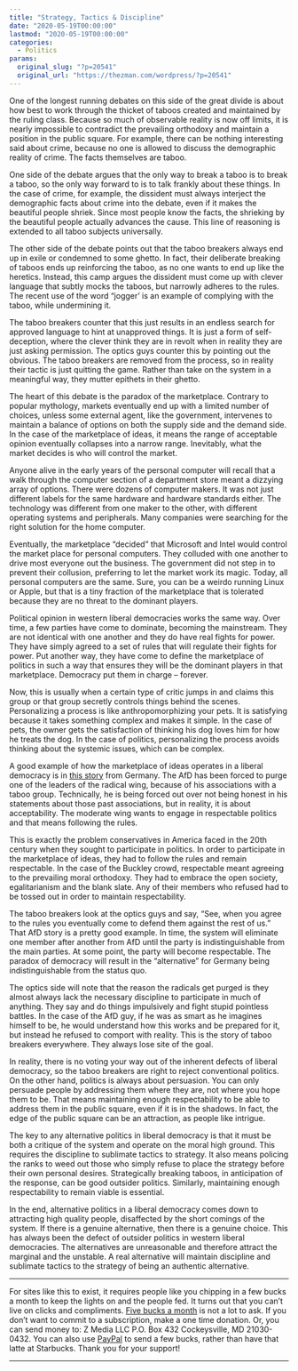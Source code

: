 ```yaml
---
title: "Strategy, Tactics & Discipline"
date: "2020-05-19T00:00:00"
lastmod: "2020-05-19T00:00:00"
categories:
  - Politics
params:
  original_slug: "?p=20541"
  original_url: "https://thezman.com/wordpress/?p=20541"
---
```


One of the longest running debates on this side of the great divide is
about how best to work through the thicket of taboos created and
maintained by the ruling class. Because so much of observable reality is
now off limits, it is nearly impossible to contradict the prevailing
orthodoxy and maintain a position in the public square. For example,
there can be nothing interesting said about crime, because no one is
allowed to discuss the demographic reality of crime. The facts
themselves are taboo.

One side of the debate argues that the only way to break a taboo is to
break a taboo, so the only way forward to is to talk frankly about these
things. In the case of crime, for example, the dissident must always
interject the demographic facts about crime into the debate, even if it
makes the beautiful people shriek. Since most people know the facts, the
shrieking by the beautiful people actually advances the cause. This line
of reasoning is extended to all taboo subjects universally.

The other side of the debate points out that the taboo breakers always
end up in exile or condemned to some ghetto. In fact, their deliberate
breaking of taboos ends up reinforcing the taboo, as no one wants to end
up like the heretics. Instead, this camp argues the dissident must come
up with clever language that subtly mocks the taboos, but narrowly
adheres to the rules. The recent use of the word “jogger’ is an example
of complying with the taboo, while undermining it.

The taboo breakers counter that this just results in an endless search
for approved language to hint at unapproved things. It is just a form of
self-deception, where the clever think they are in revolt when in
reality they are just asking permission. The optics guys counter this by
pointing out the obvious. The taboo breakers are removed from the
process, so in reality their tactic is just quitting the game. Rather
than take on the system in a meaningful way, they mutter epithets in
their ghetto.

The heart of this debate is the paradox of the marketplace. Contrary to
popular mythology, markets eventually end up with a limited number of
choices, unless some external agent, like the government, intervenes to
maintain a balance of options on both the supply side and the demand
side. In the case of the marketplace of ideas, it means the range of
acceptable opinion eventually collapses into a narrow range. Inevitably,
what the market decides is who will control the market.

Anyone alive in the early years of the personal computer will recall
that a walk through the computer section of a department store meant a
dizzying array of options. There were dozens of computer makers. It was
not just different labels for the same hardware and hardware standards
either. The technology was different from one maker to the other, with
different operating systems and peripherals. Many companies were
searching for the right solution for the home computer.

Eventually, the marketplace “decided” that Microsoft and Intel would
control the market place for personal computers. They colluded with one
another to drive most everyone out the business. The government did not
step in to prevent their collusion, preferring to let the market work
its magic. Today, all personal computers are the same. Sure, you can be
a weirdo running Linux or Apple, but that is a tiny fraction of the
marketplace that is tolerated because they are no threat to the dominant
players.

Political opinion in western liberal democracies works the same way.
Over time, a few parties have come to dominate, becoming the mainstream.
They are not identical with one another and they do have real fights for
power. They have simply agreed to a set of rules that will regulate
their fights for power. Put another way, they have come to define the
marketplace of politics in such a way that ensures they will be the
dominant players in that marketplace. Democracy put them in charge –
forever.

Now, this is usually when a certain type of critic jumps in and claims
this group or that group secretly controls things behind the scenes.
Personalizing a process is like anthropomorphizing your pets. It is
satisfying because it takes something complex and makes it simple. In
the case of pets, the owner gets the satisfaction of thinking his dog
loves him for how he treats the dog. In the case of politics,
personalizing the process avoids thinking about the systemic issues,
which can be complex.

A good example of how the marketplace of ideas operates in a liberal
democracy is in <a
href="https://www.dw.com/en/germanys-populist-afd-party-boots-far-right-leader-kalbitz/a-53458896"
rel="noopener noreferrer" target="_blank">this story</a> from Germany.
The AfD has been forced to purge one of the leaders of the radical wing,
because of his associations with a taboo group. Technically, he is being
forced out over not being honest in his statements about those past
associations, but in reality, it is about acceptability. The moderate
wing wants to engage in respectable politics and that means following
the rules.

This is exactly the problem conservatives in America faced in the 20th
century when they sought to participate in politics. In order to
participate in the marketplace of ideas, they had to follow the rules
and remain respectable. In the case of the Buckley crowd, respectable
meant agreeing to the prevailing moral orthodoxy. They had to embrace
the open society, egalitarianism and the blank slate. Any of their
members who refused had to be tossed out in order to maintain
respectability.

The taboo breakers look at the optics guys and say, “See, when you agree
to the rules you eventually come to defend them against the rest of us.”
That AfD story is a pretty good example. In time, the system will
eliminate one member after another from AfD until the party is
indistinguishable from the main parties. At some point, the party will
become respectable. The paradox of democracy will result in the
“alternative” for Germany being indistinguishable from the status quo.

The optics side will note that the reason the radicals get purged is
they almost always lack the necessary discipline to participate in much
of anything. They say and do things impulsively and fight stupid
pointless battles. In the case of the AfD guy, if he was as smart as he
imagines himself to be, he would understand how this works and be
prepared for it, but instead he refused to comport with reality. This is
the story of taboo breakers everywhere. They always lose site of the
goal.

In reality, there is no voting your way out of the inherent defects of
liberal democracy, so the taboo breakers are right to reject
conventional politics. On the other hand, politics is always about
persuasion. You can only persuade people by addressing them where they
are, not where you hope them to be. That means maintaining enough
respectability to be able to address them in the public square, even if
it is in the shadows. In fact, the edge of the public square can be an
attraction, as people like intrigue.

The key to any alternative politics in liberal democracy is that it must
be both a critique of the system and operate on the moral high ground.
This requires the discipline to sublimate tactics to strategy. It also
means policing the ranks to weed out those who simply refuse to place
the strategy before their own personal desires. Strategically breaking
taboos, in anticipation of the response, can be good outsider politics.
Similarly, maintaining enough respectability to remain viable is
essential.

In the end, alternative politics in a liberal democracy comes down to
attracting high quality people, disaffected by the short comings of the
system. If there is a genuine alternative, then there is a genuine
choice. This has always been the defect of outsider politics in western
liberal democracies. The alternatives are unreasonable and therefore
attract the marginal and the unstable. A real alternative will maintain
discipline and sublimate tactics to the strategy of being an authentic
alternative.

------------------------------------------------------------------------

For sites like this to exist, it requires people like you chipping in a
few bucks a month to keep the lights on and the people fed. It turns out
that you can’t live on clicks and compliments.
<a href="https://www.subscribestar.com/the-z-blog"
rel="noopener noreferrer" target="_blank">Five bucks a month</a> is not
a lot to ask. If you don’t want to commit to a subscription, make a one
time donation. Or, you can send money to: Z Media LLC P.O. Box 432
Cockeysville, MD 21030-0432. You can also use <a
href="https://www.paypal.com/cgi-bin/webscr?cmd=_s-xclick&amp;hosted_button_id=UDAS2Q8JYA6CN&amp;source=url"
rel="noopener noreferrer" target="_blank">PayPal</a> to send a few
bucks, rather than have that latte at Starbucks. Thank you for your
support!

------------------------------------------------------------------------
